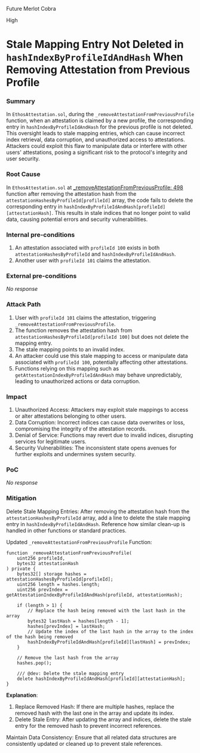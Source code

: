 Future Merlot Cobra

High

# Stale Mapping Entry Not Deleted in `hashIndexByProfileIdAndHash` When Removing Attestation from Previous Profile

### Summary

In `EthosAttestation.sol`, during the `_removeAttestationFromPreviousProfile` function, when an attestation is claimed by a new profile, the corresponding entry in `hashIndexByProfileIdAndHash` for the previous profile is not deleted. This oversight leads to stale mapping entries, which can cause incorrect index retrieval, data corruption, and unauthorized access to attestations. Attackers could exploit this flaw to manipulate data or interfere with other users' attestations, posing a significant risk to the protocol's integrity and user security.

### Root Cause

In `EthosAttestation.sol` at [_removeAttestationFromPreviousProfile: 498](https://github.com/sherlock-audit/2024-10-ethos-network/blob/main/ethos/packages/contracts/contracts/EthosAttestation.sol#L498) function after removing the attestation hash from the `attestationHashesByProfileId[profileId]` array, the code fails to delete the corresponding entry in `hashIndexByProfileIdAndHash[profileId][attestationHash]`. This results in stale indices that no longer point to valid data, causing potential errors and security vulnerabilities.

### Internal pre-conditions

1. An attestation associated with `profileId 100` exists in both `attestationHashesByProfileId` and `hashIndexByProfileIdAndHash`.
2. Another user with `profileId 101` claims the attestation.

### External pre-conditions

_No response_

### Attack Path

1. User with `profileId 101` claims the attestation, triggering `_removeAttestationFromPreviousProfile`.
2. The function removes the attestation hash from `attestationHashesByProfileId[profileId 100]` but does not delete the mapping entry.
3. The stale mapping points to an invalid index.
4. An attacker could use this stale mapping to access or manipulate data associated with `profileId 100`, potentially affecting other attestations.
4. Functions relying on this mapping such as `getAttestationIndexByProfileIdAndHash` may behave unpredictably, leading to unauthorized actions or data corruption.

### Impact

1. Unauthorized Access: Attackers may exploit stale mappings to access or alter attestations belonging to other users.
2. Data Corruption: Incorrect indices can cause data overwrites or loss, compromising the integrity of the attestation records.
3. Denial of Service: Functions may revert due to invalid indices, disrupting services for legitimate users.
4. Security Vulnerabilities: The inconsistent state opens avenues for further exploits and undermines system security.

### PoC

_No response_

### Mitigation

Delete Stale Mapping Entries: After removing the attestation hash from the `attestationHashesByProfileId` array, add a line to delete the stale mapping entry in `hashIndexByProfileIdAndHash`. Reference how similar clean-up is handled in other functions or standard practices.

Updated `_removeAttestationFromPreviousProfile` Function:

```solidity
function _removeAttestationFromPreviousProfile(
    uint256 profileId,
    bytes32 attestationHash
) private {
    bytes32[] storage hashes = attestationHashesByProfileId[profileId];
    uint256 length = hashes.length;
    uint256 prevIndex = getAttestationIndexByProfileIdAndHash(profileId, attestationHash);

    if (length > 1) {
        // Replace the hash being removed with the last hash in the array
        bytes32 lastHash = hashes[length - 1];
        hashes[prevIndex] = lastHash;
        // Update the index of the last hash in the array to the index of the hash being removed
        hashIndexByProfileIdAndHash[profileId][lastHash] = prevIndex;
    }

    // Remove the last hash from the array
    hashes.pop();

    /// @dev: Delete the stale mapping entry
    delete hashIndexByProfileIdAndHash[profileId][attestationHash];
}
```

**Explanation**:

1. Replace Removed Hash: If there are multiple hashes, replace the removed hash with the last one in the array and update its index.
2. Delete Stale Entry: After updating the array and indices, delete the stale entry for the removed hash to prevent incorrect references.

Maintain Data Consistency: Ensure that all related data structures are consistently updated or cleaned up to prevent stale references.